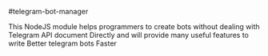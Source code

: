 #telegram-bot-manager

This NodeJS module helps programmers to create bots without dealing with Telegram API document Directly and will provide many useful features to write Better telegram bots Faster